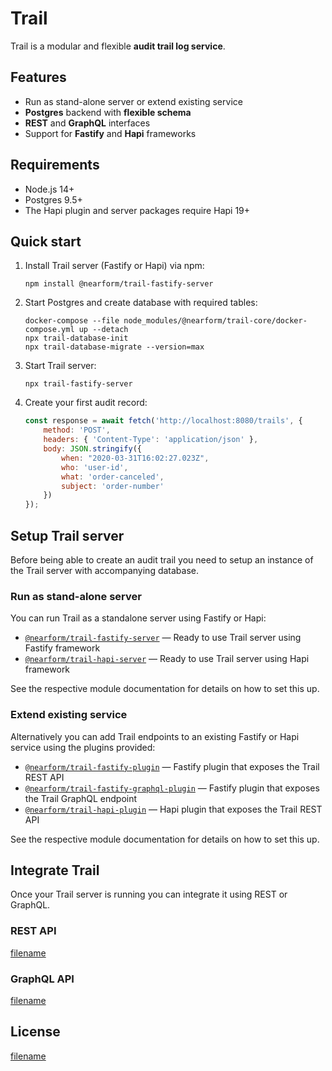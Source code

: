 # Trail

Trail is a modular and flexible **audit trail log service**. 

## Features

-   Run as stand-alone server or extend existing service
-   **Postgres** backend with **flexible schema**
-   **REST** and **GraphQL** interfaces
-   Support for **Fastify** and **Hapi** frameworks

## Requirements

-   Node.js 14+
-   Postgres 9.5+
-   The Hapi plugin and server packages require Hapi 19+

## Quick start

1.  Install Trail server (Fastify or Hapi) via npm:

        npm install @nearform/trail-fastify-server

2.  Start Postgres and create database with required tables:

        docker-compose --file node_modules/@nearform/trail-core/docker-compose.yml up --detach
        npx trail-database-init
        npx trail-database-migrate --version=max

3.  Start Trail server:

        npx trail-fastify-server

4.  Create your first audit record:

    ```javascript
    const response = await fetch('http://localhost:8080/trails', {
        method: 'POST',
        headers: { 'Content-Type': 'application/json' },
        body: JSON.stringify({
            when: "2020-03-31T16:02:27.023Z",
            who: 'user-id',
            what: 'order-canceled',
            subject: 'order-number'
        })
    });
    ```

## Setup Trail server

Before being able to create an audit trail you need to setup an instance of the Trail server with accompanying database.

### Run as stand-alone server

You can run Trail as a standalone server using Fastify or Hapi:

-   [`@nearform/trail-fastify-server`](/trail-fastify-server.md) — Ready to use Trail server using Fastify framework
-   [`@nearform/trail-hapi-server`](/trail-hapi-server.md) — Ready to use Trail server using Hapi framework

See the respective module documentation for details on how to set this up.

### Extend existing service

Alternatively you can add Trail endpoints to an existing Fastify or Hapi service using the plugins provided:

-   [`@nearform/trail-fastify-plugin`](/trail-fastify-plugin.md) — Fastify plugin that exposes the Trail REST API
-   [`@nearform/trail-fastify-graphql-plugin`](/trail-fastify-graphql-plugin.md) — Fastify plugin that exposes the Trail GraphQL endpoint
-   [`@nearform/trail-hapi-plugin`](/trail-hapi-plugin.md) — Hapi plugin that exposes the Trail REST API

See the respective module documentation for details on how to set this up.

## Integrate Trail

Once your Trail server is running you can integrate it using REST or GraphQL.

### REST API

[filename](_rest-api.md ':include')

### GraphQL API

[filename](_graphql-api.md ':include')

## License

[filename](_license.md ':include')
